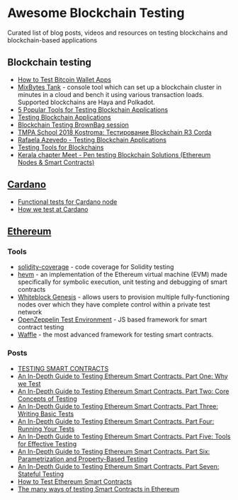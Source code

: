 # Awesome Blockchain Testing
Curated list of blog posts, videos and resources on testing blockchains and blockchain-based applications


## Blockchain testing
* [How to Test Bitcoin Wallet Apps](https://dzone.com/articles/testing-tips-how-to-test-bitcoin-wallet-apps)
* [MixBytes Tank](https://github.com/mixbytes/tank) - console tool which can set up a blockchain cluster in minutes in a cloud and bench it using various transaction loads. Supported blockchains are Haya and Polkadot.
* [5 Popular Tools for Testing Blockchain Applications](https://www.cigniti.com/blog/5-popular-tools-for-testing-blockchain-applications/)
* [Testing Blockchain Applications](https://azevedorafaela.com/2020/12/29/testing-blockchain-applications/)
* [Blockchain Testing BrownBag session](https://youtu.be/llylmSbVsjw)
* [TMPA School 2018 Kostroma: Тестирование Blockchain R3 Corda](https://youtu.be/IHv-NlPbdig)
* [Rafaela Azevedo - Testing Blockchain Applications](https://youtu.be/FKoKaugeSBE)
* [Testing Tools for Blockchains](https://youtu.be/1woVse_HhE8)
* [Kerala chapter Meet - Pen testing Blockchain Solutions (Ethereum Nodes & Smart Contracts)](https://youtu.be/ahZ_V6qdBjQ)

## [Cardano](https://cardano.org/)
* [Functional tests for Cardano node](https://github.com/input-output-hk/cardano-node-tests)
* [How we test at Cardano](https://iohk.io/en/blog/posts/2017/08/30/how-we-test-cardano/)

## [Ethereum](https://ethereum.org/en/)
### Tools
* [solidity-coverage](https://github.com/sc-forks/solidity-coverage) - code coverage for Solidity testing
* [hevm](https://github.com/dapphub/dapptools/tree/master/src/hevm) - an implementation of the Ethereum virtual machine (EVM) made specifically for symbolic execution, unit testing and debugging of smart contracts
* [Whiteblock Genesis](https://github.com/whiteblock/genesis) - allows users to provision multiple fully-functioning nodes over which they have complete control within a private test network
* [OpenZeppelin Test Environment](https://github.com/OpenZeppelin/openzeppelin-test-environment) - JS based framework for smart contract testing
* [Waffle](https://github.com/EthWorks/Waffle) - the most advanced framework for testing smart contracts.
### Posts
* [TESTING SMART CONTRACTS](https://ethereum.org/en/developers/docs/smart-contracts/testing/)
* [An In-Depth Guide to Testing Ethereum Smart Contracts. Part One: Why we Test](https://iamdefinitelyahuman.medium.com/an-in-depth-guide-to-testing-ethereum-smart-contracts-2e41b2770297)
* [An In-Depth Guide to Testing Ethereum Smart Contracts. Part Two: Core Concepts of Testing](https://iamdefinitelyahuman.medium.com/an-in-depth-guide-to-testing-ethereum-smart-contracts-d403574a8c42)
* [An In-Depth Guide to Testing Ethereum Smart Contracts. Part Three: Writing Basic Tests](https://iamdefinitelyahuman.medium.com/an-in-depth-guide-to-testing-ethereum-smart-contracts-3e07b8c38755)
* [An In-Depth Guide to Testing Ethereum Smart Contracts. Part Four: Running Your Tests](https://iamdefinitelyahuman.medium.com/an-in-depth-guide-to-testing-ethereum-smart-contracts-fd699e3087e6)
* [An In-Depth Guide to Testing Ethereum Smart Contracts. Part Five: Tools for Effective Testing](https://iamdefinitelyahuman.medium.com/an-in-depth-guide-to-testing-ethereum-smart-contracts-31534a48e177)
* [An In-Depth Guide to Testing Ethereum Smart Contracts. Part Six: Parametrization and Property-Based Testing](https://iamdefinitelyahuman.medium.com/an-in-depth-guide-to-testing-ethereum-smart-contracts-2236902bf826)
* [An In-Depth Guide to Testing Ethereum Smart Contracts. Part Seven: Stateful Testing](https://iamdefinitelyahuman.medium.com/an-in-depth-guide-to-testing-ethereum-smart-contracts-ff061e79bb86)
* [How to Test Ethereum Smart Contracts](https://betterprogramming.pub/how-to-test-ethereum-smart-contracts-35abc8fa199d)
* [The many ways of testing Smart Contracts in Ethereum](https://www.innoq.com/en/blog/testing-ethereum/)
